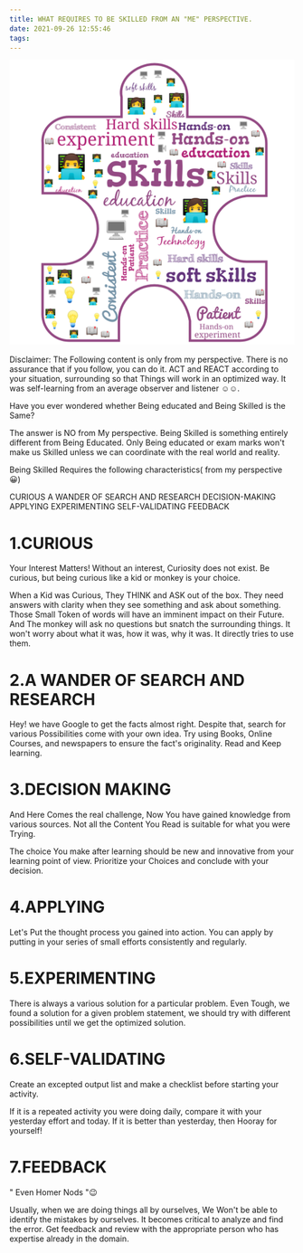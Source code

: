 ```yaml
---
title: WHAT REQUIRES TO BE SKILLED FROM AN "ME" PERSPECTIVE.
date: 2021-09-26 12:55:46
tags:
---
```

[![Image idea](/public/images/skillset.png)](/public/images/skillset.png)

Disclaimer: The Following content is only from my perspective. There is no assurance that if you follow, you can do it. ACT and REACT according to your situation, surrounding so that Things will work in an optimized way. It was self-learning from an average observer and listener ☺️☺️.  


Have you ever wondered whether Being educated and Being Skilled is the Same?

 The answer is NO from My perspective. Being Skilled is something entirely different from Being Educated. Only Being educated or exam marks won't make us Skilled unless we can coordinate with the real world and reality. 

Being Skilled Requires the following characteristics( from my perspective 😀)

CURIOUS 
A WANDER OF SEARCH AND RESEARCH 
DECISION-MAKING
APPLYING 
EXPERIMENTING 
SELF-VALIDATING
FEEDBACK 
# 1.CURIOUS 

Your Interest Matters! Without an interest, Curiosity does not exist. Be curious, but being curious like a kid or monkey is your choice. 

When a Kid was Curious, They THINK and ASK out of the box. They need answers with clarity when they see something and ask about something. Those Small Token of words will have an imminent impact on their Future. And The monkey will ask no questions but snatch the surrounding things. It won't worry about what it was, how it was, why it was. It directly tries to use them. 

# 2.A WANDER OF SEARCH AND RESEARCH 

Hey! we have Google to get the facts almost right. Despite that, search for various Possibilities come with your own idea. Try using Books, Online Courses, and newspapers to ensure the fact's originality. Read and Keep learning. 

# 3.DECISION MAKING 

And Here Comes the real challenge, Now You have gained knowledge from various sources. Not all the Content You Read is suitable for what you were Trying. 

The choice You make after learning should be new and innovative from your learning point of view. Prioritize your Choices and conclude with your decision.

# 4.APPLYING 

Let's Put the thought process you gained into action. You can apply by putting in your series of small efforts consistently and regularly. 

# 5.EXPERIMENTING 

There is always a various solution for a particular problem. Even Tough, we found a solution for a given problem statement, we should try with different possibilities until we get the optimized solution. 

# 6.SELF-VALIDATING

 Create an excepted output list and make a checklist before starting your activity. 

If it is a repeated activity you were doing daily, compare it with your yesterday effort and today. If it is better than yesterday, then Hooray for yourself! 

# 7.FEEDBACK 

" Even Homer Nods "😉

Usually, when we are doing things all by ourselves, We Won't be able to identify the mistakes by ourselves. It becomes critical to analyze and find the error. Get feedback and review with the appropriate person who has expertise already in the domain.

